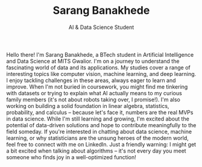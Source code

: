 <!DOCTYPE html>
<html lang="en">

<body>
    <header>
        <h1>Sarang Banakhede</h1>
        <p>AI & Data Science Student</p>
    </header>
    <main>
        <p>Hello there! I'm Sarang Banakhede, a BTech student in Artificial Intelligence and Data Science at MITS Gwalior. I'm on a journey to understand the fascinating world of data and its applications. My studies cover a range of interesting topics like computer vision, machine learning, and deep learning. I enjoy tackling challenges in these areas, always eager to learn and improve. When I'm not buried in coursework, you might find me tinkering with datasets or trying to explain what AI actually means to my curious family members (it's not about robots taking over, I promise!). I'm also working on building a solid foundation in linear algebra, statistics, probability, and calculus – because let's face it, numbers are the real MVPs in data science. While I'm still learning and growing, I'm excited about the potential of data-driven solutions and hope to contribute meaningfully to the field someday. If you're interested in chatting about data science, machine learning, or why statisticians are the unsung heroes of the modern world, feel free to connect with me on LinkedIn. Just a friendly warning: I might get a bit excited when talking about algorithms – it's not every day you meet someone who finds joy in a well-optimized function!</p>       

</body>
</html>

